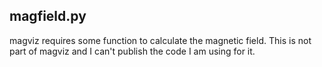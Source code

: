 ## magfield.py

magviz requires some function to calculate the magnetic field. This is not part of magviz and I can't publish the code I am using for it.
